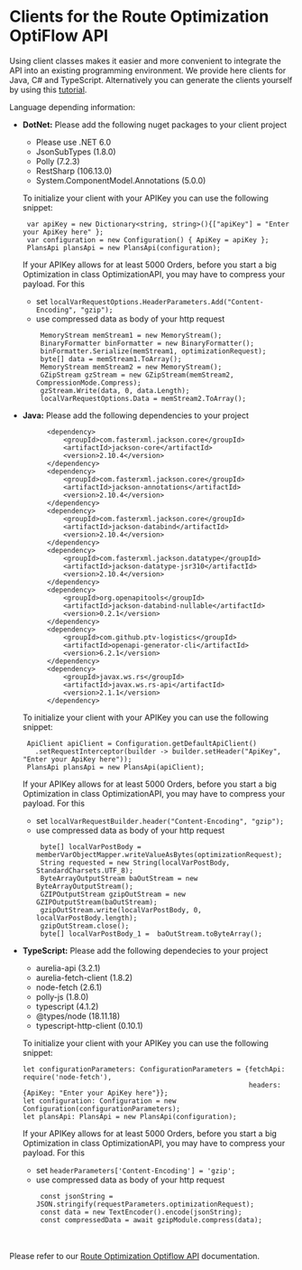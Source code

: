 # Clients for the Route Optimization OptiFlow API

Using client classes makes it easier and more convenient to integrate the API into an existing programming environment. We provide here clients for Java, C# and TypeScript. Alternatively you can generate the clients yourself by using this [tutorial](https://developer.myptv.com/en/resources/tutorials/general/how-generate-clients-ptv-developer-apis).


Language depending information:
* **DotNet:** Please add the following nuget packages to your client project
  * Please use .NET 6.0
  * JsonSubTypes (1.8.0)
  * Polly (7.2.3)
  * RestSharp (106.13.0)
  * System.ComponentModel.Annotations (5.0.0)
  
  To initialize your client with your APIKey you can use the following snippet:
    ```
     var apiKey = new Dictionary<string, string>(){["apiKey"] = "Enter your ApiKey here" };
     var configuration = new Configuration() { ApiKey = apiKey };
     PlansApi plansApi = new PlansApi(configuration);
    ```
  If your APIKey allows for at least 5000 Orders, before you start a big Optimization in class OptimizationAPI, you may have to compress your payload. For this
    * set ``` localVarRequestOptions.HeaderParameters.Add("Content-Encoding", "gzip"); ```
    * use compressed data as body of your http request
      ```
       MemoryStream memStream1 = new MemoryStream();
       BinaryFormatter binFormatter = new BinaryFormatter();
       binFormatter.Serialize(memStream1, optimizationRequest);
       byte[] data = memStream1.ToArray();
       MemoryStream memStream2 = new MemoryStream();
       GZipStream gzStream = new GZipStream(memStream2, CompressionMode.Compress);
       gzStream.Write(data, 0, data.Length);
       localVarRequestOptions.Data = memStream2.ToArray();
      ```

* **Java:** Please add the following dependencies to your project
  ```   <dependencies>
        <dependency>
            <groupId>com.fasterxml.jackson.core</groupId>
            <artifactId>jackson-core</artifactId>
            <version>2.10.4</version>
        </dependency>
        <dependency>
            <groupId>com.fasterxml.jackson.core</groupId>
            <artifactId>jackson-annotations</artifactId>
            <version>2.10.4</version>
        </dependency>
        <dependency>
            <groupId>com.fasterxml.jackson.core</groupId>
            <artifactId>jackson-databind</artifactId>
            <version>2.10.4</version>
        </dependency>
        <dependency>
            <groupId>com.fasterxml.jackson.datatype</groupId>
            <artifactId>jackson-datatype-jsr310</artifactId>
            <version>2.10.4</version>
        </dependency>
        <dependency>
            <groupId>org.openapitools</groupId>
            <artifactId>jackson-databind-nullable</artifactId>
            <version>0.2.1</version>
        </dependency>
        <dependency>
            <groupId>com.github.ptv-logistics</groupId>
            <artifactId>openapi-generator-cli</artifactId>
            <version>6.2.1</version>
        </dependency>
        <dependency>
            <groupId>javax.ws.rs</groupId>
            <artifactId>javax.ws.rs-api</artifactId>
            <version>2.1.1</version>
        </dependency>
  ```       
   To initialize your client with your APIKey you can use the following snippet:
    ```
     ApiClient apiClient = Configuration.getDefaultApiClient()
       .setRequestInterceptor(builder -> builder.setHeader("ApiKey", "Enter your ApiKey here"));
     PlansApi plansApi = new PlansApi(apiClient);
    ```
   If your APIKey allows for at least 5000 Orders, before you start a big Optimization in class OptimizationAPI, you may have to compress your payload. For this
    * set ``` localVarRequestBuilder.header("Content-Encoding", "gzip"); ```
    * use compressed data as body of your http request
      ```
       byte[] localVarPostBody = memberVarObjectMapper.writeValueAsBytes(optimizationRequest);
       String requested = new String(localVarPostBody, StandardCharsets.UTF_8);
       ByteArrayOutputStream baOutStream = new ByteArrayOutputStream();
       GZIPOutputStream gzipOutStream = new GZIPOutputStream(baOutStream);
       gzipOutStream.write(localVarPostBody, 0, localVarPostBody.length);
       gzipOutStream.close();
       byte[] localVarPostBody_1 =  baOutStream.toByteArray();
      ```

* **TypeScript:** Please add the following dependecies to your project
  * aurelia-api (3.2.1)
  * aurelia-fetch-client (1.8.2)
  * node-fetch (2.6.1)
  * polly-js (1.8.0)
  * typescript (4.1.2)
  * @types/node (18.11.18)
  * typescript-http-client (0.10.1)
  
  
  To initialize your client with your APIKey you can use the following snippet:
    ```
    let configurationParameters: ConfigurationParameters = {fetchApi: require('node-fetch'),
                                                            headers: {ApiKey: "Enter your ApiKey here"}};
    let configuration: Configuration = new Configuration(configurationParameters);
    let plansApi: PlansApi = new PlansApi(configuration);
    ```
  If your APIKey allows for at least 5000 Orders, before you start a big Optimization in class OptimizationAPI, you may have to compress your payload. For this
    * set ``` headerParameters['Content-Encoding'] = 'gzip'; ```
    * use compressed data as body of your http request
      ```
       const jsonString = JSON.stringify(requestParameters.optimizationRequest);
       const data = new TextEncoder().encode(jsonString);
       const compressedData = await gzipModule.compress(data);
      ```

 &nbsp;  
 &nbsp;  
 Please refer to our [Route Optimization Optiflow API](https://developer.myptv.com/en/documentation/route-optimization-optiflow-api-experimental/quick-start-route-optimization-optiflow) documentation.